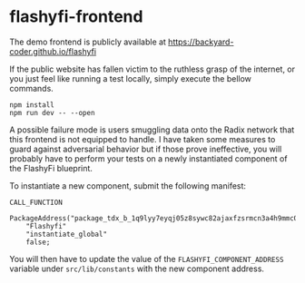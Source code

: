 # flashyfi-frontend

The demo frontend is publicly available at https://backyard-coder.github.io/flashyfi

If the public website has fallen victim to the ruthless grasp of the internet, or you just feel like running a test
locally, simply execute the bellow commands.

```shell
npm install
npm run dev -- --open
```

A possible failure mode is users smuggling data onto the Radix network that this frontend is not equipped to handle. I
have taken some measures to guard against adversarial behavior but if those prove ineffective, you will probably have to
perform your tests on a newly instantiated component of the FlashyFi blueprint.

To instantiate a new component, submit the following manifest:

```
CALL_FUNCTION
    PackageAddress("package_tdx_b_1q9lyy7eyqj05z8sywc82ajaxfzsrmcn3a4h9mmc063nsp0nvjg")
    "Flashyfi"
    "instantiate_global"
    false;
```

You will then have to update the value of the `FLASHYFI_COMPONENT_ADDRESS` variable under `src/lib/constants` with the
new component address.
